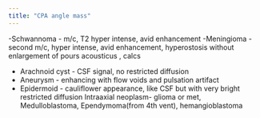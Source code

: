 ```yaml
---
title: "CPA angle mass"
---
```

-Schwannoma - m/c, T2 hyper intense, avid enhancement 
-Meningioma - second m/c, hyper intense, avid enhancement, hyperostosis without enlargement of pours acousticus , calcs
- Arachnoid cyst - CSF signal, no restricted diffusion 
- Aneurysm - enhancing with flow voids and pulsation artifact
- Epidermoid - cauliflower appearance, like CSF but with very bright restricted diffusion
Intraaxial neoplasm- glioma or met, Medulloblastoma, Ependymoma(from 4th vent), hemangioblastoma

